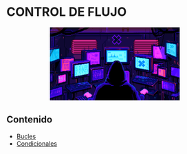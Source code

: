 # CONTROL DE FLUJO

<div align=center>
<img src="../../extras/hacker.gif" alt="me" width="60%">
</div>

## Contenido
- [Bucles](../unidad%2002/bucles/README.md)
- [Condicionales](../unidad%2002/condicionales/README.md)

